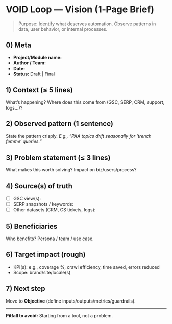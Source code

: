 # VOID Loop — Vision (1‑Page Brief)

> Purpose: Identify what deserves automation. Observe patterns in data, user behavior, or internal processes.

## 0) Meta
- **Project/Module name:** 
- **Author / Team:** 
- **Date:** 
- **Status:** Draft | Final

## 1) Context (≤ 5 lines)
What’s happening? Where does this come from (GSC, SERP, CRM, support, logs…)?

## 2) Observed pattern (1 sentence)
State the pattern crisply. *E.g., “PAA topics drift seasonally for ‘trench femme’ queries.”*

## 3) Problem statement (≤ 3 lines)
What makes this worth solving? Impact on biz/users/process?

## 4) Source(s) of truth
- [ ] GSC view(s):  
- [ ] SERP snapshots / keywords:  
- [ ] Other datasets (CRM, CS tickets, logs):  

## 5) Beneficiaries
Who benefits? Persona / team / use case.

## 6) Target impact (rough)
- KPI(s): e.g., coverage %, crawl efficiency, time saved, errors reduced
- Scope: brand/site/locale(s)

## 7) Next step
Move to **Objective** (define inputs/outputs/metrics/guardrails).

---
**Pitfall to avoid:** Starting from a tool, not a problem.
